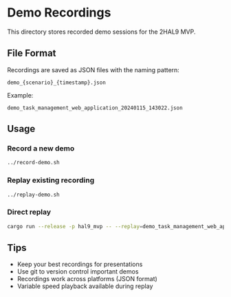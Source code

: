 # Demo Recordings

This directory stores recorded demo sessions for the 2HAL9 MVP.

## File Format

Recordings are saved as JSON files with the naming pattern:
```
demo_{scenario}_{timestamp}.json
```

Example:
```
demo_task_management_web_application_20240115_143022.json
```

## Usage

### Record a new demo
```bash
../record-demo.sh
```

### Replay existing recording
```bash
../replay-demo.sh
```

### Direct replay
```bash
cargo run --release -p hal9_mvp -- --replay=demo_task_management_web_application_20240115_143022.json
```

## Tips

- Keep your best recordings for presentations
- Use git to version control important demos
- Recordings work across platforms (JSON format)
- Variable speed playback available during replay